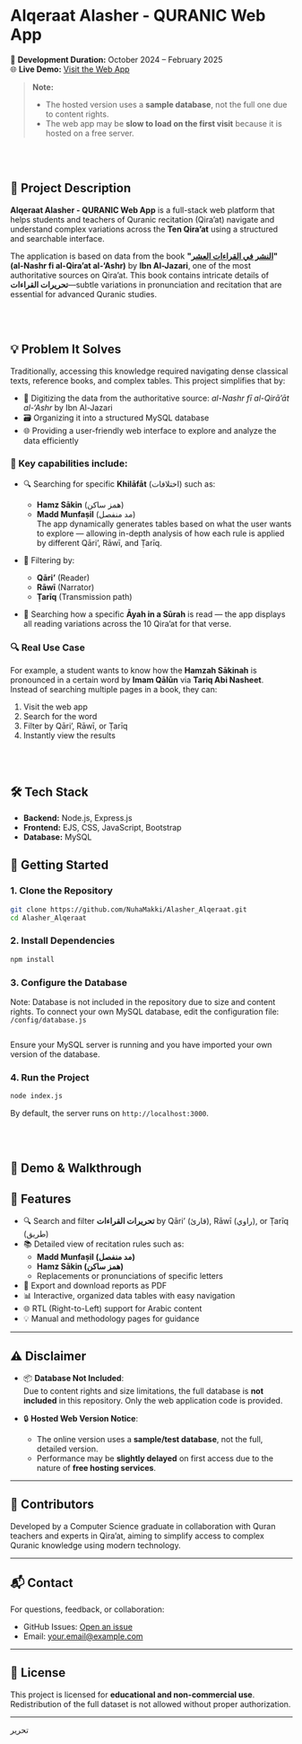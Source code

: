 # Alqeraat Alasher - QURANIC Web App

📅 **Development Duration:** October 2024 – February 2025  
🌐 **Live Demo:** [Visit the Web App](https://your-hosted-web-link.com)

> **Note:**  
> - The hosted version uses a **sample database**, not the full one due to content rights.  
> - The web app may be **slow to load on the first visit** because it is hosted on a free server.

<br><br>

## 📌 Project Description

**Alqeraat Alasher - QURANIC Web App** is a full-stack web platform that helps students and teachers of Quranic recitation (Qira’at) navigate and understand complex variations across the **Ten Qira’at** using a structured and searchable interface.

The application is based on data from the book **"[النشر في القراءات العشر](https://shamela.ws/book/22642)" (al-Nashr fi al-Qira’at al-‘Ashr)** by **Ibn Al-Jazari**, one of the most authoritative sources on Qira’at. This book contains intricate details of **تحريرات القراءات**—subtle variations in pronunciation and recitation that are essential for advanced Quranic studies.


<br><br>

## 💡 Problem It Solves

Traditionally, accessing this knowledge required navigating dense classical texts, reference books, and complex tables. This project simplifies that by:

- 📘 Digitizing the data from the authoritative source: *al-Nashr fī al-Qirā’āt al-‘Ashr* by Ibn Al-Jazari
- 🗃️ Organizing it into a structured MySQL database
- 🌐 Providing a user-friendly web interface to explore and analyze the data efficiently

### 🔧 Key capabilities include:

- 🔍 Searching for specific **Khilāfāt** (اختلافات) such as:
  - **Hamz Sākin** (همز ساكن)
  - **Madd Munfaṣil** (مد منفصل)  
  The app dynamically generates tables based on what the user wants to explore — allowing in-depth analysis of how each rule is applied by different Qāri’, Rāwī, and Ṭarīq.

- 🧭 Filtering by:
  - **Qāri’** (Reader)
  - **Rāwī** (Narrator)
  - **Ṭarīq** (Transmission path)

- 📖 Searching how a specific **Āyah in a Sūrah** is read — the app displays all reading variations across the 10 Qira’at for that verse.



### 🔍 Real Use Case

For example, a student wants to know how the **Hamzah Sākinah** is pronounced in a certain word by **Imam Qālūn** via **Tariq Abi Nasheet**. Instead of searching multiple pages in a book, they can:

1. Visit the web app
2. Search for the word
3. Filter by Qāri’, Rāwī, or Ṭarīq
4. Instantly view the results

<br><br>
## 🛠️ Tech Stack

- **Backend:** Node.js, Express.js  
- **Frontend:** EJS, CSS, JavaScript, Bootstrap  
- **Database:** MySQL



## 🚀 Getting Started

### 1. Clone the Repository

```bash
git clone https://github.com/NuhaMakki/Alasher_Alqeraat.git
cd Alasher_Alqeraat
```

### 2. Install Dependencies
```bash
npm install
```

### 3. Configure the Database
Note: Database is not included in the repository due to size and content rights.
To connect your own MySQL database, edit the configuration file: `/config/database.js`
```bash

```
Ensure your MySQL server is running and you have imported your own version of the database.

### 4. Run the Project
```bash
node index.js
```

By default, the server runs on `http://localhost:3000`.


<br><br>

## 🎥 Demo & Walkthrough




## 📖 Features

- 🔍 Search and filter **تحريرات القراءات** by Qāri’ (قارئ), Rāwī (راوي), or Ṭarīq (طريق)
- 📚 Detailed view of recitation rules such as:
  - **Madd Munfaṣil (مد منفصل)**
  - **Hamz Sākin (همز ساكن)**
  - Replacements or pronunciations of specific letters
- 📑 Export and download reports as PDF
- 📊 Interactive, organized data tables with easy navigation
- 🌐 RTL (Right-to-Left) support for Arabic content
- 💡 Manual and methodology pages for guidance

---

## ⚠️ Disclaimer

- 📦 **Database Not Included**:  
  Due to content rights and size limitations, the full database is **not included** in this repository. Only the web application code is provided.

- 🔒 **Hosted Web Version Notice**:  
  - The online version uses a **sample/test database**, not the full, detailed version.
  - Performance may be **slightly delayed** on first access due to the nature of **free hosting services**.

---

## 🤝 Contributors

Developed by a Computer Science graduate in collaboration with Quran teachers and experts in Qira’at, aiming to simplify access to complex Quranic knowledge using modern technology.

---

## 📬 Contact

For questions, feedback, or collaboration:

- GitHub Issues: [Open an issue](https://github.com/your-username/QURANICWebDevelopment/issues)
- Email: your.email@example.com

---

## 📄 License

This project is licensed for **educational and non-commercial use**. Redistribution of the full dataset is not allowed without proper authorization.

---


تحرير



